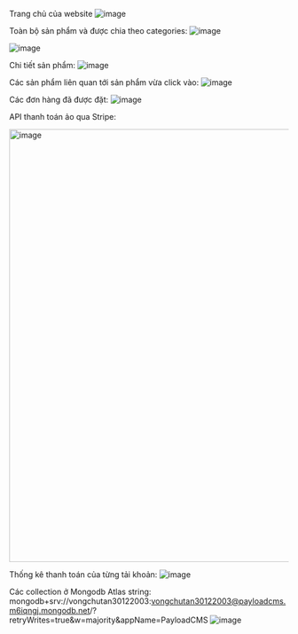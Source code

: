 Trang chủ của website
![image](https://github.com/user-attachments/assets/f7313702-7f6c-4ff6-8888-bae91f8bd87f)


Toàn bộ sản phẩm và được chia theo categories: 
![image](https://github.com/user-attachments/assets/8d971a81-2e09-405e-a79b-6983124a89a9)

![image](https://github.com/user-attachments/assets/8774d1f4-a510-4c3b-82a3-5c06083f52ec)


Chi tiết sản phẩm: 
![image](https://github.com/user-attachments/assets/f65cdd1f-350b-4a51-ad4d-5d29c349ff13)


Các sản phẩm liên quan tới sản phẩm vừa click vào:
![image](https://github.com/user-attachments/assets/895dc8ae-4a1c-414e-a26b-92c789ee8a44)

Các đơn hàng đã được đặt:
![image](https://github.com/user-attachments/assets/f0ed5d2e-a44e-4184-bdf0-efed503ad029)

API thanh toán ảo qua Stripe:

<img width="781" alt="image" src="https://github.com/user-attachments/assets/183dab29-9a7b-4e37-90e1-01ad88f28617">

Thống kê thanh toán của từng tải khoản:
![image](https://github.com/user-attachments/assets/7c4c6fa7-fd1b-4ba6-bbaf-de831790a7fa)


Các collection ở Mongodb Atlas
string: mongodb+srv://vongchutan30122003:vongchutan30122003@payloadcms.m6iqngj.mongodb.net/?retryWrites=true&w=majority&appName=PayloadCMS
![image](https://github.com/user-attachments/assets/584abfff-1980-449d-9cef-6bff6bebc8d3)







